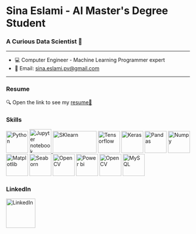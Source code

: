 # Sina Eslami - AI Master's Degree Student 
### A Curious Data Scientist 📝
-----------------------------------------------------
* 💻 Computer Engineer - Machine Learning Programmer expert
* 📧 Email: sina.eslami.pv@gmail.com
-----------------------------------------------------
### Resume
🔍 Open the link to see my <a href="https://drive.google.com/file/d/1irCm3rAkHxa4pT10_RPC5O6QIAKTXllG/view?usp=sharing">resume📄</a>

### Skills
<p align="left">
  <a href="https://www.python.org/" target="_blank" rel="noreferrer"><img src="https://raw.githubusercontent.com/danielcranney/readme-generator/main/public/icons/skills/python-colored.svg" width="60" height="60" alt="Python" /></a>
  <a href="https://jupyter.org/" target="_blank" rel="noreferrer"><img src = "https://upload.wikimedia.org/wikipedia/commons/thumb/3/38/Jupyter_logo.svg/1200px-Jupyter_logo.svg.png" width="60" height="65" alt="Jupyter notebook"/>
  <a href="https://scikit-learn.org/" target="_blank" rel="noreferrer"><img src="https://raw.githubusercontent.com/scikit-learn/scikit-learn/main/doc/logos/scikit-learn-logo.png" width="120" height="60" alt="SKlearn" /></a>
  <a href="https://www.tensorflow.org/" target="_blank" rel="noreferrer"><img src="https://avatars.githubusercontent.com/u/15658638?s=280&v=4" width="60" height="60" alt="Tensorflow" /></a>
  <a href="https://keras.io/" target="_blank" rel="noreferrer"><img src="https://upload.wikimedia.org/wikipedia/commons/thumb/a/ae/Keras_logo.svg/1200px-Keras_logo.svg.png" width="60" height="60" alt="Keras" /></a>
  <a href="https://pandas.pydata.org/" target="_blank" rel="noreferrer"><img src="https://seeklogo.com/images/P/pandas-logo-776F6D45BB-seeklogo.com.png" width="60" height="60" alt="Pandas" /></a>
  <a href="https://numpy.org/" target="_blank" rel="noreferrer"><img src="https://numpy.org/images/logo.svg" width="60" height="60" alt="Numpy" /></a>
  <a href="https://matplotlib.org/" target="_blank" rel="noreferrer"><img src="https://upload.wikimedia.org/wikipedia/commons/thumb/0/01/Created_with_Matplotlib-logo.svg/2048px-Created_with_Matplotlib-logo.svg.png" width="60" height="60" alt="Matplotlib" /></a>
  <a href="https://seaborn.pydata.org/" target="_blank" rel="noreferrer"><img src="https://user-images.githubusercontent.com/315810/92161415-9e357100-edfe-11ea-917d-f9e33fd60741.png" width="60" height="60" alt="Seaborn" /></a>
  <a href="https://opencv.org/" target="_blank" rel="noreferrer"><img src="https://github.com/opencv/opencv/wiki/logo/OpenCV_logo_no_text.png" width="60" height="60" alt="OpenCV" /></a>
  <a href="https:https://powerbi.microsoft.com/en-us/" target="_blank" rel="noreferrer"><img src="https://upload.wikimedia.org/wikipedia/commons/thumb/c/cf/New_Power_BI_Logo.svg/800px-New_Power_BI_Logo.svg.png" width="60" height="60" alt="Power bi" /></a>
  <a href="https://www.microsoft.com/en-us/microsoft-365/excel" target="_blank" rel="noreferrer"><img src="https://upload.wikimedia.org/wikipedia/commons/thumb/3/34/Microsoft_Office_Excel_%282019%E2%80%93present%29.svg/640px-Microsoft_Office_Excel_%282019%E2%80%93present%29.svg.png" width="60" height="60" alt="OpenCV" /></a>
  <a href="https://www.mysql.com/" target="_blank" rel="noreferrer"><img src="https://pipedream.com/s.v0/app_1YMhwo/logo/orig" width="60" height="60" alt="MySQL" /></a>
</p>
    
### LinkedIn
<p align="left">
    <a href="https://www.linkedin.com/in/real-sina-eslami">
      <img src="https://upload.wikimedia.org/wikipedia/commons/thumb/c/ca/LinkedIn_logo_initials.png/800px-LinkedIn_logo_initials.png" width="80" height="80" alt="LinkedIn" />
    </a>
<p/>
